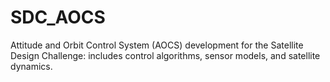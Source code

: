 # SDC_AOCS
Attitude and Orbit Control System (AOCS) development for the Satellite Design Challenge: includes control algorithms, sensor models, and satellite dynamics.

